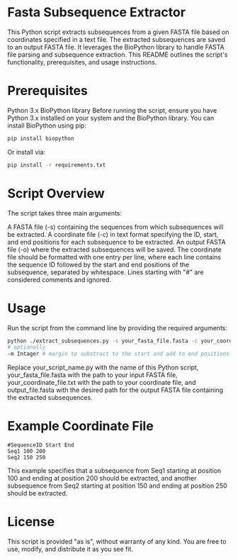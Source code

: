 # Fasta Subsequence Extractor
This Python script extracts subsequences from a given FASTA file based on coordinates specified in a text file. The extracted subsequences are saved to an output FASTA file. It leverages the BioPython library to handle FASTA file parsing and subsequence extraction. This README outlines the script's functionality, prerequisites, and usage instructions.

# Prerequisites
Python 3.x
BioPython library
Before running the script, ensure you have Python 3.x installed on your system and the BioPython library. You can install BioPython using pip:

```sh
pip install biopython
```

Or install via:
```sh
pip install -r requirements.txt
```

# Script Overview
The script takes three main arguments:

A FASTA file (-s) containing the sequences from which subsequences will be extracted.
A coordinate file (-c) in text format specifying the ID, start, and end positions for each subsequence to be extracted.
An output FASTA file (-o) where the extracted subsequences will be saved.
The coordinate file should be formatted with one entry per line, where each line contains the sequence ID followed by the start and end positions of the subsequence, separated by whitespace. Lines starting with "#" are considered comments and ignored.

# Usage
Run the script from the command line by providing the required arguments:

```sh
python ./extract_subsequences.py -s your_fasta_file.fasta -c your_coordinate_file.txt -o output_file.fasta
# optionally
-m Intager # margin to substract to the start and add to end positions
```

Replace your_script_name.py with the name of this Python script, your_fasta_file.fasta with the path to your input FASTA file, your_coordinate_file.txt with the path to your coordinate file, and output_file.fasta with the desired path for the output FASTA file containing the extracted subsequences.

# Example Coordinate File

```
#SequenceID Start End
Seq1 100 200
Seq2 150 250
```

This example specifies that a subsequence from Seq1 starting at position 100 and ending at position 200 should be extracted, and another subsequence from Seq2 starting at position 150 and ending at position 250 should be extracted.

# License
This script is provided "as is", without warranty of any kind. You are free to use, modify, and distribute it as you see fit.
